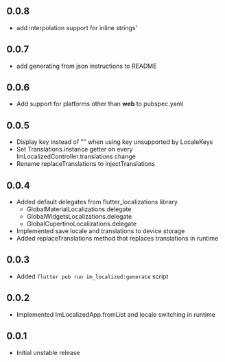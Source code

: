 ## 0.0.8

* add interpolation support for inline strings'

## 0.0.7

* add generating from json instructions to README

## 0.0.6

* Add support for platforms other than **web** to pubspec.yaml

## 0.0.5

* Display key instead of "" when using key unsupported by LocaleKeys
* Set Translations.instance getter on every ImLocalizedController.translations change
* Rename replaceTranslations to injectTranslations

## 0.0.4

* Added default delegates from flutter_localizations library
  * GlobalMaterialLocalizations.delegate
  * GlobalWidgetsLocalizations.delegate
  * GlobalCupertinoLocalizations.delegate
* Implemented save locale and translations to device storage
* Added replaceTranslations method that replaces translations in runtime

## 0.0.3

* Added `flutter pub run im_localized:generate` script

## 0.0.2

* Implemented ImLocalizedApp.fromList and locale switching in runtime

## 0.0.1

* Initial unstable release
